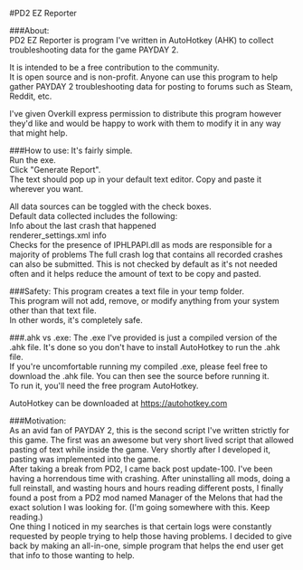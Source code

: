#PD2 EZ Reporter

###About:  
PD2 EZ Reporter is program I've written in AutoHotkey (AHK) to collect troubleshooting data for the game PAYDAY 2.

It is intended to be a free contribution to the community.  
It is open source and is non-profit. Anyone can use this program to help gather PAYDAY 2 troubleshooting data for posting to forums such as Steam, Reddit, etc.

I've given Overkill express permission to distribute this program however they'd like and would be happy to work with them to modify it in any way that might help.


###How to use:
It's fairly simple.  
Run the exe.  
Click "Generate Report".  
The text should pop up in your default text editor. Copy and paste it wherever you want.

All data sources can be toggled with the check boxes.  
Default data collected includes the following:  
Info about the last crash that happened  
renderer_settings.xml info  
Checks for the presence of IPHLPAPI.dll as mods are responsible for a majority of problems
The full crash log that contains all recorded crashes can also be submitted. This is not checked by default as it's not needed often and it helps reduce the amount of text to be copy and pasted.


###Safety:
This program creates a text file in your temp folder.  
This program will not add, remove, or modify anything from your system other than that text file.  
In other words, it's completely safe.


###.ahk vs .exe:
The .exe I've provided is just a compiled version of the .ahk file. It's done so you don't have to install AutoHotkey to run the .ahk file.  
If you're uncomfortable running my compiled .exe, please feel free to download the .ahk file. You can then see the source before running it.  
To run it, you'll need the free program AutoHotkey.

AutoHotkey can be downloaded at https://autohotkey.com


###Motivation:  
As an avid fan of PAYDAY 2, this is the second script I've written strictly for this game. The first was an awesome but very short lived script that allowed pasting of text while inside the game. Very shortly after I developed it, pasting was implemented into the game.  
After taking a break from PD2, I came back post update-100. I've been having a horrendous time with crashing. After uninstalling all mods, doing a full reinstall, and wasting hours and hours reading different posts, I finally found a post from a PD2 mod named Manager of the Melons that had the exact solution I was looking for. (I'm going somewhere with this. Keep reading.)  
One thing I noticed in my searches is that certain logs were constantly requested by people trying to help those having problems.
I decided to give back by making an all-in-one, simple program that helps the end user get that info to those wanting to help.
